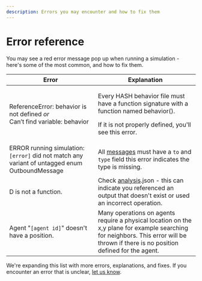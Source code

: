 ```yaml
---
description: Errors you may encounter and how to fix them
---
```


# Error reference

You may see a red error message pop up when running a simulation - here's some of the most common, and how to fix them.

<table class="docs-table">
  <thead>
    <tr>
      <th class="text-left">Error</th>
      <th class="text-left">Explanation</th>
    </tr>
  </thead>
  <tbody>
    <tr>
      <td class="text-left">ReferenceError: behavior is not defined <em>or</em>
        <br />Can&#x2019;t find variable: behavior</td>
      <td class="text-left">
        <p>Every HASH behavior file must have a function signature with a function
          named behavior().</p>
        <p>If it is not properly defined, you&apos;ll see this error.</p>
      </td>
    </tr>
    <tr>
      <td class="text-left">ERROR running simulation: <code>[error]</code> did not match any variant
        of untagged enum OutboundMessage</td>
      <td class="text-left">All <a href="/docs/simulation/creating-simulations/agent-messages/">messages</a> must
        have a <code>to</code> and <code>type</code> field this error indicates the
        type is missing.</td>
    </tr>
    <tr>
      <td class="text-left">D is not a function.</td>
      <td class="text-left">Check <a href="/docs/simulation/creating-simulations/views/analysis/">analysis</a>.json
        - this can indicate you referenced an output that doesn&apos;t exist or
        used an incorrect operation.</td>
    </tr>
    <tr>
      <td class="text-left">Agent &quot;<code>[agent id]</code>&quot; doesn&apos;t have a position.</td>
      <td
      class="text-left">Many operations on agents require a physical location on the x,y plane
        for example searching for neighbors. This error will be thrown if there
        is no position defined for the agent.</td>
    </tr>
  </tbody>
</table>

We're expanding this list with more errors, explanations, and fixes. If you encounter an error that is unclear, [let us know](/discord).

